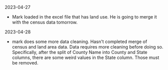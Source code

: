 2023-04-27
- Mark loaded in the excel file that has land use. He is going to merge it with the census data tomorrow. 

2023-04-28
- mark does some more data cleaning. Hasn't completed merge of census and land area data. Data requires more cleaning before doing so. Specifically, after the split of County Name into County and State columns, there are some weird values in the State column. Those must be removed. 